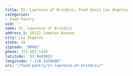 ```yaml
---
title: St. Lawrence of Brindisi, Food Oasis Los Angeles
categories:
- Food Pantry
uid: ''
name: St. Lawrence of Brindisi
address_1: 10122 Compton Avenue
city: Los Angeles
state: CA
zipcode: '90002'
phone: 323.567.1439
latitude: '33.9443922'
longitude: "-118.2459688"
uri: "/food-pantry/st-lawrence-of-brindisi/"
---
```


